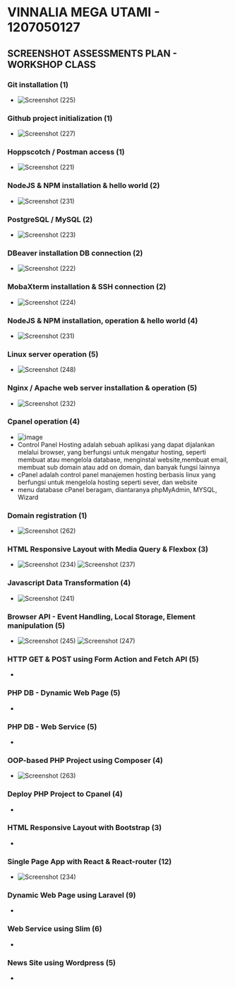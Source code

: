 # VINNALIA MEGA UTAMI - 1207050127

## SCREENSHOT ASSESSMENTS PLAN - WORKSHOP CLASS

### Git installation (1)
* ![Screenshot (225)](https://user-images.githubusercontent.com/112877296/209046688-f6395ac7-04f1-4c1d-9da0-54d5af39fe04.png)

### Github project initialization (1)
* ![Screenshot (227)](https://user-images.githubusercontent.com/112877296/209048809-fa8d0b29-afef-4c9d-964b-3ae5aa44d3c6.png)

### Hoppscotch / Postman access (1)
* ![Screenshot (221)](https://user-images.githubusercontent.com/112877296/209043401-c3f091d0-a71c-46c3-91a8-f3d4b05d5a3d.png)

### NodeJS & NPM installation & hello world (2)
* ![Screenshot (231)](https://user-images.githubusercontent.com/112877296/209630489-a1a7f6e7-9c3f-4a68-b63f-0191083b34f8.png)

### PostgreSQL / MySQL (2)
* ![Screenshot (223)](https://user-images.githubusercontent.com/112877296/209044504-2f6a36ac-d44b-41e3-8609-0da42cb24750.png)

### DBeaver installation DB connection (2)
* ![Screenshot (222)](https://user-images.githubusercontent.com/112877296/209043947-0f459d3b-9ef0-4bae-9fd7-b00ce45a7dc7.png)

### MobaXterm installation & SSH connection (2)
* ![Screenshot (224)](https://user-images.githubusercontent.com/112877296/209044991-5b391573-438e-48fa-8902-22e91df07c63.png)

### NodeJS & NPM installation, operation & hello world (4)
* ![Screenshot (231)](https://user-images.githubusercontent.com/112877296/209459778-011826bd-67b4-4860-a34f-3f33ea881812.png)

### Linux server operation (5)
* ![Screenshot (248)](https://user-images.githubusercontent.com/112877296/209466867-74b5ecf1-a898-4611-9ae1-ce91085eb883.png)

### Nginx / Apache web server installation & operation (5)
* ![Screenshot (232)](https://user-images.githubusercontent.com/112877296/209460606-8b710580-1794-457c-8097-ed6043397810.png)

### Cpanel operation (4)
* ![image](https://user-images.githubusercontent.com/80917799/209897673-bf3c47e1-223a-4c31-a080-b7ea145f8dab.png) 
* Control Panel Hosting adalah sebuah aplikasi yang dapat dijalankan melalui browser, yang berfungsi untuk mengatur hosting, seperti membuat atau mengelola database, menginstal website,membuat email, membuat sub domain atau add on domain, dan banyak fungsi lainnya
* cPanel adalah control panel manajemen hosting berbasis linux yang berfungsi untuk mengelola hosting seperti sever, dan website
* menu database cPanel beragam, diantaranya phpMyAdmin, MYSQL, Wizard

### Domain registration (1)
* ![Screenshot (262)](https://user-images.githubusercontent.com/112877296/209972990-cb1c68d3-60da-418e-8334-9c5c3803af95.png)

### HTML Responsive Layout with Media Query & Flexbox (3)
* ![Screenshot (234)](https://user-images.githubusercontent.com/112877296/209462091-bab2d538-734b-435e-8422-6e1e34861264.png) ![Screenshot (237)](https://user-images.githubusercontent.com/112877296/209462099-c9420f32-adda-4156-a9c7-004581028b5a.png)

### Javascript Data Transformation (4)
* ![Screenshot (241)](https://user-images.githubusercontent.com/112877296/209462781-80084f13-cad4-458d-be5b-97ada30bb641.png)

### Browser API - Event Handling, Local Storage, Element manipulation (5)
* ![Screenshot (245)](https://user-images.githubusercontent.com/112877296/209465584-63f8bee7-f329-4899-bbfb-3062936ad033.png) ![Screenshot (247)](https://user-images.githubusercontent.com/112877296/209465587-771d1219-6dd0-45ee-be5e-1f5f9e1c8696.png)

### HTTP GET & POST using Form Action and Fetch API (5)
* 

### PHP DB - Dynamic Web Page (5)
* 

### PHP DB - Web Service (5)
* 

### OOP-based PHP Project using Composer (4)
* ![Screenshot (263)](https://user-images.githubusercontent.com/112877296/209974217-647e78e8-0253-496d-bed1-1040282ed1a6.png)

### Deploy PHP Project to Cpanel (4)
* 

### HTML Responsive Layout with Bootstrap (3)
* 

### Single Page App with React & React-router (12)
* ![Screenshot (234)](https://user-images.githubusercontent.com/112877296/209461049-9692aae6-788f-442f-8007-5982958590b8.png)

### Dynamic Web Page using Laravel (9)
* 

### Web Service using Slim (6)
* 

### News Site using Wordpress (5)
* 

